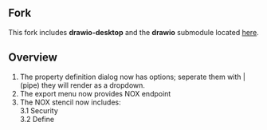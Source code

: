 Fork
---- 

This fork includes **drawio-desktop** and the **drawio** submodule located [here](https://github.com/dsspgm/drawio-desktop).

Overview
--------
1. The property definition dialog now has options; seperate them with | (pipe) they will render as a dropdown.
2. The export menu now provides NOX endpoint
3. The NOX stencil now includes:
<br/>3.1 Security<br/>3.2 Define
